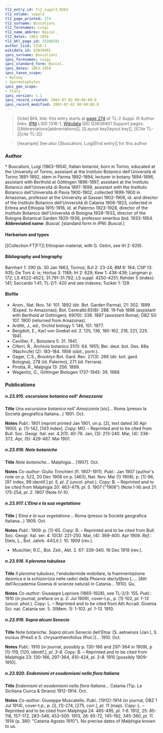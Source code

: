 ```yaml
---
tl2_entry_id: tl2_suppl3_0262
tl2_volume: suppl3
tl2_page_printed: 274
tl2_surname: Buscalioni
tl2_forenames: Luigi
tl2_name_abbrev: Buscal.
tl2_dates: 1863-1954
tl2_bhl_page_id: 33266581
author_lsid: 1316-1
wikidata_id: Q3839401
ipni_surname: Buscalioni
ipni_forenames: Luigi
ipni_standard_form: Buscal.
ipni_dates: 1863-1954
ipni_taxon_scope: 
- Botany
- Spermatophytes
ipni_geo_scope: 
- Italy
ipni_version: 1.1
ipni_record_created: 2003-07-02 00:00:00.0
ipni_record_modified: 2003-07-02 00:00:00.0
---
```


> [!cite] BHL link: this entry starts at [page 274](https://www.biodiversitylibrary.org/page/33266581) of TL-2 Suppl. III
> Author links: [IPNI](https://www.ipni.org/a/1316-1) LSID 1316-1, [Wikidata](https://www.wikidata.org/wiki/Q3839401) QID Q3839401
> Support pages: [[Abbreviations|abbreviations]], [[Layout key|layout key]], [[Cite TL-2|cite TL-2]]

> [!example] See also [[Buscalioni, Luigi|first entry]] for this author

### Author

\* Buscalioni, Luigi (1863-1954), Italian botanist, born in Torino, educated at the University of Torino, assistant at the Instituto Botanico dell'Università di Torino 1891-1892, idem in Parma 1892-1894, lecturer in botany 1894-1896, assistant with Berthold at Göttingen 1896-1897, assistant at the Instituto Botanico dell'Università di Roma 1897-1899, assistant with the Instituto Botanico dell'Università di Pavia 1900-1902, collected 1899-1900 in Amazonas, professor at the University at Sassari 1902-1906, id. and director of the Instituto Botanico dell'Università di Catania 1906-1923, collected in Eritrea and Ethiopia 1915-1916, id. at Palermo 1923-1928, director of the Instituto Botanico dell'Università di Bologna 1928-1933, director of the Bologna Botanical Garden 1929-1936, professor emeritus ibid. 1933-1954. 
**Abbreviated name**: *Buscal.* \[standard form in IPNI: *Buscal.*\]

#### Herbarium and types

[[Collection FT|FT]] Ethiopian material, with G. Ostini, see IH 2: 629).

#### Bibliography and biography

Barnhart 1: 290 (b. 30 Jan 1863, Torino); BJI 2: 23-24; BM 6: 164; CSP 13: 935; De Toni 4: ix; Hortus 3: 1189; IH 2: 629; Kew 1: 438-439; Langman p. 172; LS 4522-4523, 31.791-31.792; LS suppl. 4250-4251; Rehder 5 (index): 141; Saccardo 1:41; TL-2/1: 420 and see indexes; Tucker 1: 129.

#### Biofile

- Anon., Nat. Nov. 14: 101. 1892 (dir. Bot. Garden Parma), 21: 302. 1899 (Exped. to Amazonas); Bot. Centralbl.65(8): 288. 19 Feb 1896 (assistant with Berthold at Göttingen), 69(10): 338. 1897 (assistant Roma); ÖBZ 50: 107. 1900 (returned from Amazonas).
- Arditti, J., ed., Orchid biology 1: 146, 151. 1977.
- Bergdolt, E., Karl von Goebel ed. 2. 125, 136, 160-162, 216, 221, 225. 1941.
- Cavillier, F., Boissiera 5: 31. 1941.
- Ciferri, R., Archivio botanico 31(1): 64. 1955; Ber. deut. bot. Ges. 68a (Nachrufe) (2): 183-184. 1956 (obit., portr.).
- Gager, C.S., Brooklyn Bot. Gard. Rec. 27(3): 269 (dir. bot. gard. Bologna), 278 (id. Palermo), 271 (id. Ferrara).
- Pirotta, R., Malpigia 13: 256. 1899.
- Wagenitz, G., Göttinger Biologen 1737-1945: 39. 1988.

### Publications

##### n.23.915. escursione botanica nell' Amazzonia

**Title**
Una *escursione botanica nell' Amazzonia* \[sic\]... Roma (presso la Società geografica Italiana...) 1901. Oct.

**Notes**
*Publ*.: 1901 (reprint printed Jan 1901, on p. \[2\], text dated 30 Apr 1900). p. \[1\]-142, \[143 index\]. *Copy*: MO. – Reprinted and to be cited from Bull. Soc. Geogr. Ital. ser. 4.2(1): 40-76. Jan, (3): 213-240. Mar, (4): 336-372. Apr, (5): 429-467. Mai 1901.

##### n.23.916. Note botaniche

**Title**
*Note botaniche*... Malphigia... \[1907\]. Oct.

**Notes**
*Co-author*: Giulio Trinchieri (fl. 1907-1911).
*Publ*.: Jan 1907 (author's note on p. 522, 20 Dec 1906 on p. \[463\], Nat. Nov. Mai (1) 1908), p. \[1\]-96, \[97 index, 99 identif.\] *pl. 5, pl. 2* (uncol. phot.). *Copy*: B. – Reprinted and to be cited from Malphigia 20: 463-479, *pl. 5.* 1907 ("1906") (Note I-III) and 21: 175-254, *pl. 2.* 1907 (Note IV-X).

##### n.23.917. L'Etna e la sua vegetatione

**Title**
*L'Etna e la sua vegetatione*... Roma (presso la Società geografica Italiana...) 1909. Oct.

**Notes**
*Publ*.: 1909. p. \[1\]-65. *Copy*: B. – Reprinted and to be cited from Bull. Soc. Geogr. Ital. ser. 4. 10(3): 221-250. Mar, (4): 369-400. Apr 1909.
*Ref*.: Diels, L., Bot. Jahrb. 44(Lit.): 10. 1909 (rev.).
- Muschler, R.C., Bot. Zeit., Abt. 2. 67: 339-340. 16 Dec 1919 (rev.).

##### n.23.918. Il pleroma tubuloso

**Title**
*Il pleroma tubuloso*, l'endodermide midollare, la frammentazione desmica e la schizorrizia nelle radici della *Phoenix dactylifera* L.... \[Atti dell'Accademia Gioenia di scienze naturali in Catania... 1910\]. Qu.

**Notes**
*Co-author*: Giuseppe Lopriore (1865-1928), see TL-2/3: 155.
*Publ*.: 1910 (in journal, preface on p. 2: Jul 1909), cover-t.p., p. \[1\]-102, *pl. 1-13* (uncol. phot.). *Copy*: L. – Reprinted and to be cited from Atti Accad. Gioenia Sci. nat. Catania ser. 5. 3(Mem. 1): 1-102. *pl. 1-13.* 1910.

##### n.23.919. Sopra alcuni Senecio

**Title**
Note botaniche. *Sopra alcuni Senecio* dell'Etna: \[S. aetnensis (Jan.), S. incisus (Presl) e S. chrysanthemifolius (Poir.)\]... 1910. Oct.

**Notes**
*Publ*.: 1910 (in journal, possibly p. 130-166 and 297-364 in 1909), p \[1\]-119, \[120, identif.\], *pl. 3-8.* *Copy*: B. – Reprinted and to be cited from Malphigia 23: 130-166, 297-364, 410-424, *pl. 3-8.* 1910 \[possibly 1909-1910\].

##### n.23.920. Endemismi et esodemismi nella flora Italiana

**Title**
*Endemismi et esodemismi nella flora Italiana*... Catania (Tip. La Siciliana Ciurca & Strano) 1912-1914. Oct.

**Notes**
*Co-author*: Giuseppe Muscatello.
*Publ*.: \[1912\]-1914 (in journal, ÖBZ 1 Jul 1914), cover-t.p., p. \[i\], \[1\]-274, \[275, corr.\], *pl. 11* (map). *Copy*: L. – Reprinted and to be cited from Malphigia 24: 465-495, *pl. 1-6.* 1912, 25: 85-118, 157-172, 283-346, 453-500. 1913, 26: 65-72, 145-192, 345-380, *pl. 11.* 1914 (p. 380: "Catania Agosto 1910"). No precise dates of Malphigia known to us.

